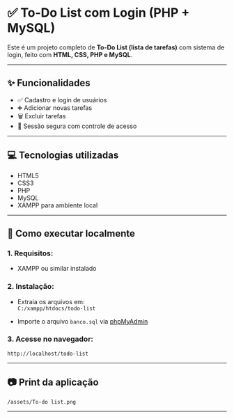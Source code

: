 # ✅ To-Do List com Login (PHP + MySQL)

Este é um projeto completo de **To-Do List (lista de tarefas)** com sistema de login, feito com **HTML, CSS, PHP e MySQL**.

---

## ✨ Funcionalidades

- ✅ Cadastro e login de usuários
- ➕ Adicionar novas tarefas
- 🗑️ Excluir tarefas
- 🔐 Sessão segura com controle de acesso

---

## 💻 Tecnologias utilizadas

- HTML5
- CSS3
- PHP
- MySQL
- XAMPP para ambiente local

---

## 🚀 Como executar localmente

### 1. Requisitos:
- XAMPP ou similar instalado

### 2. Instalação:
- Extraia os arquivos em:  
  `C:/xampp/htdocs/todo-list`

- Importe o arquivo `banco.sql` via [phpMyAdmin](http://localhost/phpmyadmin)

### 3. Acesse no navegador:
`http://localhost/todo-list`

---

## 📷 Print da aplicação

`/assets/To-do list.png`

---
